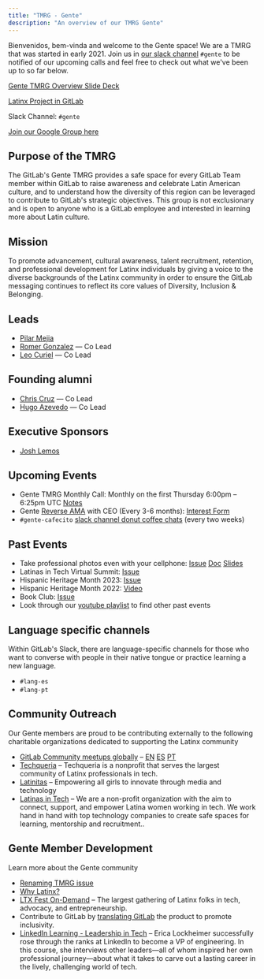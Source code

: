 ```yaml
---
title: "TMRG - Gente"
description: "An overview of our TMRG Gente"
---
```


Bienvenidos, bem-vinda and welcome to the Gente space! We are a TMRG that was started in early 2021. Join us in [our slack channel](https://gitlab.slack.com/archives/C01JL1MGGV9) `#gente` to be notified of our upcoming calls and feel free to check out what we've been up to so far below.

[Gente TMRG Overview Slide Deck](https://docs.google.com/presentation/d/1eQIv4Km0bd9ciuJ-hjmuPSRo1TZxH1f7FcUfau7xQB4/edit#slide=id.gb5fc211329_1_0)

[Latinx Project in GitLab](https://gitlab.com/gitlab-com/latinx-tmrg)

Slack Channel: `#gente`

[Join our Google Group here](https://groups.google.com/a/gitlab.com/g/latinxtmrg)

## Purpose of the TMRG

The GitLab's Gente TMRG provides a safe space for every GitLab Team member within GitLab to raise awareness and celebrate Latin American culture, and to understand how the diversity of this region can be leveraged to contribute to GitLab's strategic objectives. This group is not exclusionary and is open to anyone who is a GitLab employee and interested in learning more about Latin culture.

## Mission

To promote advancement, cultural awareness, talent recruitment, retention, and professional development for Latinx individuals by giving a voice to the diverse backgrounds of the Latinx community in order to ensure the GitLab messaging continues to reflect its core values of Diversity, Inclusion & Belonging.


## Leads

- [Pilar Mejia](https://gitlab.com/pmejia)
- [Romer Gonzalez](https://gitlab.com/romerg) — Co Lead
- [Leo Curiel](https://gitlab.com/leocuriel) — Co Lead

## Founding alumni

- [Chris Cruz](https://www.linkedin.com/in/christopherjcruz) — Co Lead
- [Hugo Azevedo](https://gitlab.com/hugoazevedo) — Co Lead

## Executive Sponsors

- [Josh Lemos](https://gitlab.com/joshlemos)

## Upcoming Events


- Gente TMRG Monthly Call: Monthly on the first Thursday 6:00pm – 6:25pm UTC [Notes](https://docs.google.com/document/d/12dYSDjiVvFt-c6UO9y350pFbrrK5Iq2o/edit)
- Gente [Reverse AMA](/handbook/communication/ask-me-anything/#reverse-ask-me-anything) with CEO (Every 3-6 months): [Interest Form](https://docs.google.com/forms/d/19wwWuehn0PDtOwGq3Eh83hUbXWEEsawlhCZ4D-ecP_w/viewform?edit_requested=true)
- `#gente-cafecito` [slack channel donut coffee chats](https://gitlab.slack.com/archives/C04NH46BXQU) (every two weeks)

## Past Events

- Take professional photos even with your cellphone: [Issue](https://gitlab.com/gitlab-com/latinx-tmrg/-/issues/78) [Doc](https://docs.google.com/document/d/14_n0B8Wwk7IMfSO_JLNFEC_ytsEWRWikA0G9Pa8YTyg/edit) [Slides](https://drive.google.com/file/d/1I3bkWFpEAQPPEZMMulolnVypORIJFatl/view)
- Latinas in Tech Virtual Summit: [Issue](https://gitlab.com/gitlab-com/latinx-tmrg/-/issues/79)
- Hispanic Heritage Month 2023: [Issue](https://gitlab.com/gitlab-com/latinx-tmrg/-/issues/86)
- Hispanic Heritage Month 2022: [Video](https://youtu.be/PLT2KtXZQ8o?si=8JeS-n6SUCaThRWH)
- Book Club: [Issue](https://gitlab.com/gitlab-com/latinx-tmrg/-/issues/19)
- Look through our [youtube playlist](https://www.youtube.com/playlist?list=PL05JrBw4t0KoBIq6-SQisbcfZKaxxkK8r) to find other past events

## Language specific channels

Within GitLab's Slack, there are language-specific channels for those who want to converse with people in their native tongue or practice learning a new language.

- `#lang-es`
- `#lang-pt`

## Community Outreach

Our Gente members are proud to be contributing externally to the following charitable organizations dedicated to supporting the Latinx community

- [GitLab Community meetups globally](https://www.meetup.com/pro/gitlab/) – [EN](https://www.meetup.com/pro/gitlab/) [ES](https://www.meetup.com/es/pro/gitlab/) [PT](https://www.meetup.com/pt-BR/pro/gitlab/)
- [Techqueria](https://techqueria.org/) – Techqueria is a nonprofit that serves the largest community of Latinx professionals in tech.
- [Latinitas](https://latinitasmagazine.org/) – Empowering all girls to innovate through media and technology
- [Latinas in Tech](https://www.latinasintech.org/) – We are a non-profit organization with the aim to connect, support, and empower Latina women working in tech. We work hand in hand with top technology companies to create safe spaces for learning, mentorship and recruitment..

## Gente Member Development

Learn more about the Gente community

- [Renaming TMRG issue](https://gitlab.com/gitlab-com/latinx-tmrg/-/issues/40)
- [Why Latinx?](https://www.merriam-webster.com/words-at-play/word-history-latinx)
- [LTX Fest On-Demand](https://ltxfest.com/ltx-on-demand/) – The largest gathering of Latinx folks in tech, advocacy, and entrepreneurship.
- Contribute to GitLab by [translating GitLab](https://translate.gitlab.com/) the product to promote inclusivity.
- [LinkedIn Learning - Leadership in Tech](https://www.linkedin.com/learning/leadership-in-tech/) – Erica Lockheimer successfully rose through the ranks at LinkedIn to become a VP of engineering. In this course, she interviews other leaders—all of whom inspired her own professional journey—about what it takes to carve out a lasting career in the lively, challenging world of tech.
